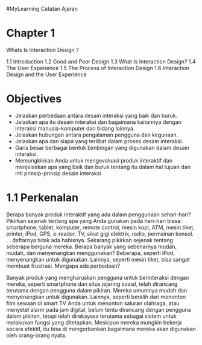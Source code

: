 #MyLearning
Catatan Ajaran
# Chapter 1
Whats Is Interaction Design ?

1.1 Introduction
1.2 Good and Poor Design
1.3 What Is Interaction Design?
1.4 The User Experience
1.5 The Process of Interaction Design
1.6 Interaction Design and the User Experience

# Objectives
* Jelaskan perbedaan antara desain interaksi yang baik dan buruk.
* Jelaskan apa itu desain interaksi dan bagaimana kaitannya dengan interaksi manusia-komputer dan bidang lainnya.
* Jelaskan hubungan antara pengalaman pengguna dan kegunaan.
* Jelaskan apa dan siapa yang terlibat dalam proses desain interaksi.
* Garis besar berbagai bentuk bimbingan yang digunakan dalam desain interaksi.
* Memungkinkan Anda untuk mengevaluasi produk interaktif dan menjelaskan apa yang baik dan buruk tentang itu dalam hal tujuan dan inti
prinsip-prinsip desain interaksi


# 1.1 Perkenalan

Berapa banyak produk interaktif yang ada dalam penggunaan sehari-hari? Pikirkan sejenak tentang apa yang Anda gunakan pada hari-hari biasa: smartphone, tablet,
komputer, remote control, mesin kopi, ATM, mesin tiket, printer, iPod, GPS, e-reader, TV, sikat gigi elektrik, radio, permainan
konsol. . . daftarnya tidak ada habisnya. Sekarang pikirkan sejenak tentang seberapa berguna mereka. Berapa banyak yang sebenarnya mudah, mudah, dan menyenangkan
menggunakan? Beberapa, seperti iPod, menyenangkan untuk digunakan. Lainnya, seperti mesin tiket, bisa sangat membuat frustrasi. Mengapa ada perbedaan?

Banyak produk yang mengharuskan pengguna untuk berinteraksi dengan mereka, seperti smartphone dan situs jejaring sosial, telah dirancang terutama dengan pengguna dalam pikiran. Mereka umumnya mudah dan menyenangkan untuk digunakan. Lainnya, seperti beralih dari menonton film sewaan di smart TV Anda untuk menonton saluran olahraga, atau menyetel alarm pada jam digital, belum tentu dirancang dengan pengguna dalam pikiran, tetapi telah direkayasa terutama sebagai sistem untuk melakukan fungsi yang ditetapkan. Meskipun mereka mungkin bekerja secara efektif, itu bisa di mengorbankan bagaimana mereka akan digunakan oleh orang-orang nyata.

